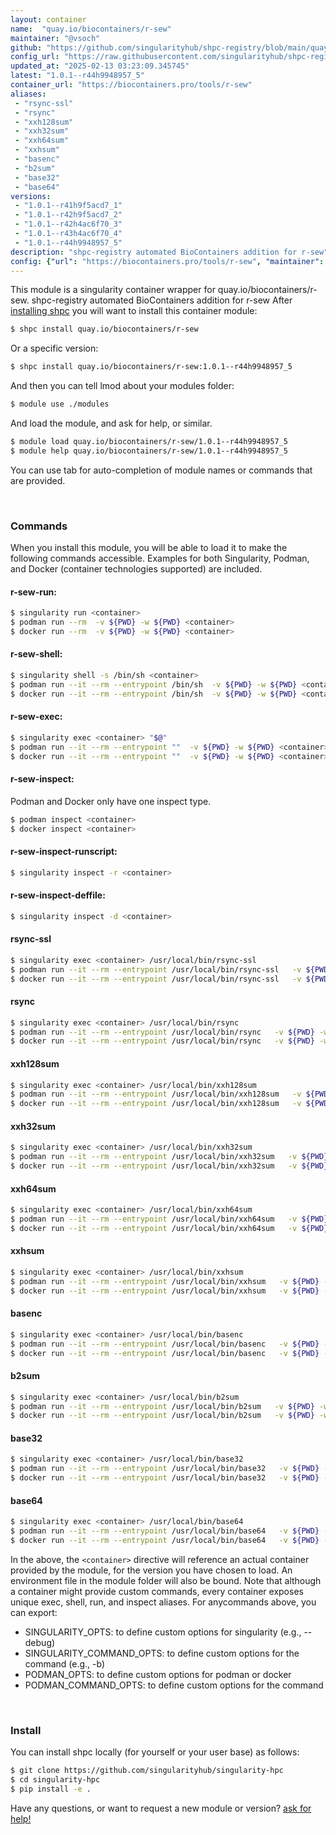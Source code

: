 ```yaml
---
layout: container
name:  "quay.io/biocontainers/r-sew"
maintainer: "@vsoch"
github: "https://github.com/singularityhub/shpc-registry/blob/main/quay.io/biocontainers/r-sew/container.yaml"
config_url: "https://raw.githubusercontent.com/singularityhub/shpc-registry/main/quay.io/biocontainers/r-sew/container.yaml"
updated_at: "2025-02-13 03:23:09.345745"
latest: "1.0.1--r44h9948957_5"
container_url: "https://biocontainers.pro/tools/r-sew"
aliases:
 - "rsync-ssl"
 - "rsync"
 - "xxh128sum"
 - "xxh32sum"
 - "xxh64sum"
 - "xxhsum"
 - "basenc"
 - "b2sum"
 - "base32"
 - "base64"
versions:
 - "1.0.1--r41h9f5acd7_1"
 - "1.0.1--r42h9f5acd7_2"
 - "1.0.1--r42h4ac6f70_3"
 - "1.0.1--r43h4ac6f70_4"
 - "1.0.1--r44h9948957_5"
description: "shpc-registry automated BioContainers addition for r-sew"
config: {"url": "https://biocontainers.pro/tools/r-sew", "maintainer": "@vsoch", "description": "shpc-registry automated BioContainers addition for r-sew", "latest": {"1.0.1--r44h9948957_5": "sha256:b27634f93b2291ff43aaf0832b23837e1943694e4323d9a4cbd82101e3026192"}, "tags": {"1.0.1--r41h9f5acd7_1": "sha256:853e3d8cbf9d4e2136e271899e9c352325748bf93cc0f460244d2a3fb9905ac7", "1.0.1--r42h9f5acd7_2": "sha256:271fa5a7ad69d70eab0a091bbfa4e2a77671449b50d865f9292139be40c5bcbd", "1.0.1--r42h4ac6f70_3": "sha256:44b624905894e667cb03c511dda20dd0a351940f18eabc54780ef52b806cb3f7", "1.0.1--r43h4ac6f70_4": "sha256:a6db50277a94ecb6052ae93060452e5994bca17d80f6fa2e647973a5f2d29787", "1.0.1--r44h9948957_5": "sha256:b27634f93b2291ff43aaf0832b23837e1943694e4323d9a4cbd82101e3026192"}, "docker": "quay.io/biocontainers/r-sew", "aliases": {"rsync-ssl": "/usr/local/bin/rsync-ssl", "rsync": "/usr/local/bin/rsync", "xxh128sum": "/usr/local/bin/xxh128sum", "xxh32sum": "/usr/local/bin/xxh32sum", "xxh64sum": "/usr/local/bin/xxh64sum", "xxhsum": "/usr/local/bin/xxhsum", "basenc": "/usr/local/bin/basenc", "b2sum": "/usr/local/bin/b2sum", "base32": "/usr/local/bin/base32", "base64": "/usr/local/bin/base64"}}
---
```


This module is a singularity container wrapper for quay.io/biocontainers/r-sew.
shpc-registry automated BioContainers addition for r-sew
After [installing shpc](#install) you will want to install this container module:


```bash
$ shpc install quay.io/biocontainers/r-sew
```

Or a specific version:

```bash
$ shpc install quay.io/biocontainers/r-sew:1.0.1--r44h9948957_5
```

And then you can tell lmod about your modules folder:

```bash
$ module use ./modules
```

And load the module, and ask for help, or similar.

```bash
$ module load quay.io/biocontainers/r-sew/1.0.1--r44h9948957_5
$ module help quay.io/biocontainers/r-sew/1.0.1--r44h9948957_5
```

You can use tab for auto-completion of module names or commands that are provided.

<br>

### Commands

When you install this module, you will be able to load it to make the following commands accessible.
Examples for both Singularity, Podman, and Docker (container technologies supported) are included.

#### r-sew-run:

```bash
$ singularity run <container>
$ podman run --rm  -v ${PWD} -w ${PWD} <container>
$ docker run --rm  -v ${PWD} -w ${PWD} <container>
```

#### r-sew-shell:

```bash
$ singularity shell -s /bin/sh <container>
$ podman run --it --rm --entrypoint /bin/sh  -v ${PWD} -w ${PWD} <container>
$ docker run --it --rm --entrypoint /bin/sh  -v ${PWD} -w ${PWD} <container>
```

#### r-sew-exec:

```bash
$ singularity exec <container> "$@"
$ podman run --it --rm --entrypoint ""  -v ${PWD} -w ${PWD} <container> "$@"
$ docker run --it --rm --entrypoint ""  -v ${PWD} -w ${PWD} <container> "$@"
```

#### r-sew-inspect:

Podman and Docker only have one inspect type.

```bash
$ podman inspect <container>
$ docker inspect <container>
```

#### r-sew-inspect-runscript:

```bash
$ singularity inspect -r <container>
```

#### r-sew-inspect-deffile:

```bash
$ singularity inspect -d <container>
```


#### rsync-ssl

```bash
$ singularity exec <container> /usr/local/bin/rsync-ssl
$ podman run --it --rm --entrypoint /usr/local/bin/rsync-ssl   -v ${PWD} -w ${PWD} <container> -c " $@"
$ docker run --it --rm --entrypoint /usr/local/bin/rsync-ssl   -v ${PWD} -w ${PWD} <container> -c " $@"
```


#### rsync

```bash
$ singularity exec <container> /usr/local/bin/rsync
$ podman run --it --rm --entrypoint /usr/local/bin/rsync   -v ${PWD} -w ${PWD} <container> -c " $@"
$ docker run --it --rm --entrypoint /usr/local/bin/rsync   -v ${PWD} -w ${PWD} <container> -c " $@"
```


#### xxh128sum

```bash
$ singularity exec <container> /usr/local/bin/xxh128sum
$ podman run --it --rm --entrypoint /usr/local/bin/xxh128sum   -v ${PWD} -w ${PWD} <container> -c " $@"
$ docker run --it --rm --entrypoint /usr/local/bin/xxh128sum   -v ${PWD} -w ${PWD} <container> -c " $@"
```


#### xxh32sum

```bash
$ singularity exec <container> /usr/local/bin/xxh32sum
$ podman run --it --rm --entrypoint /usr/local/bin/xxh32sum   -v ${PWD} -w ${PWD} <container> -c " $@"
$ docker run --it --rm --entrypoint /usr/local/bin/xxh32sum   -v ${PWD} -w ${PWD} <container> -c " $@"
```


#### xxh64sum

```bash
$ singularity exec <container> /usr/local/bin/xxh64sum
$ podman run --it --rm --entrypoint /usr/local/bin/xxh64sum   -v ${PWD} -w ${PWD} <container> -c " $@"
$ docker run --it --rm --entrypoint /usr/local/bin/xxh64sum   -v ${PWD} -w ${PWD} <container> -c " $@"
```


#### xxhsum

```bash
$ singularity exec <container> /usr/local/bin/xxhsum
$ podman run --it --rm --entrypoint /usr/local/bin/xxhsum   -v ${PWD} -w ${PWD} <container> -c " $@"
$ docker run --it --rm --entrypoint /usr/local/bin/xxhsum   -v ${PWD} -w ${PWD} <container> -c " $@"
```


#### basenc

```bash
$ singularity exec <container> /usr/local/bin/basenc
$ podman run --it --rm --entrypoint /usr/local/bin/basenc   -v ${PWD} -w ${PWD} <container> -c " $@"
$ docker run --it --rm --entrypoint /usr/local/bin/basenc   -v ${PWD} -w ${PWD} <container> -c " $@"
```


#### b2sum

```bash
$ singularity exec <container> /usr/local/bin/b2sum
$ podman run --it --rm --entrypoint /usr/local/bin/b2sum   -v ${PWD} -w ${PWD} <container> -c " $@"
$ docker run --it --rm --entrypoint /usr/local/bin/b2sum   -v ${PWD} -w ${PWD} <container> -c " $@"
```


#### base32

```bash
$ singularity exec <container> /usr/local/bin/base32
$ podman run --it --rm --entrypoint /usr/local/bin/base32   -v ${PWD} -w ${PWD} <container> -c " $@"
$ docker run --it --rm --entrypoint /usr/local/bin/base32   -v ${PWD} -w ${PWD} <container> -c " $@"
```


#### base64

```bash
$ singularity exec <container> /usr/local/bin/base64
$ podman run --it --rm --entrypoint /usr/local/bin/base64   -v ${PWD} -w ${PWD} <container> -c " $@"
$ docker run --it --rm --entrypoint /usr/local/bin/base64   -v ${PWD} -w ${PWD} <container> -c " $@"
```



In the above, the `<container>` directive will reference an actual container provided
by the module, for the version you have chosen to load. An environment file in the
module folder will also be bound. Note that although a container
might provide custom commands, every container exposes unique exec, shell, run, and
inspect aliases. For anycommands above, you can export:

 - SINGULARITY_OPTS: to define custom options for singularity (e.g., --debug)
 - SINGULARITY_COMMAND_OPTS: to define custom options for the command (e.g., -b)
 - PODMAN_OPTS: to define custom options for podman or docker
 - PODMAN_COMMAND_OPTS: to define custom options for the command

<br>

### Install

You can install shpc locally (for yourself or your user base) as follows:

```bash
$ git clone https://github.com/singularityhub/singularity-hpc
$ cd singularity-hpc
$ pip install -e .
```

Have any questions, or want to request a new module or version? [ask for help!](https://github.com/singularityhub/singularity-hpc/issues)
